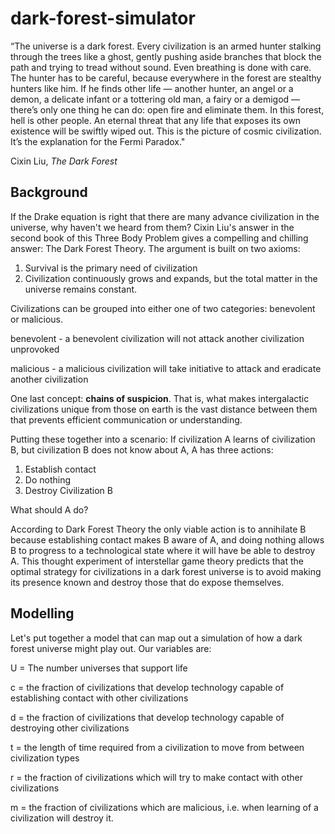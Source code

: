 # dark-forest-simulator

“The universe is a dark forest. Every civilization is an armed hunter stalking through the trees like a ghost, gently pushing aside branches that block the path and trying to tread without sound. Even breathing is done with care. The hunter has to be careful, because everywhere in the forest are stealthy hunters like him. If he finds other life — another hunter, an angel or a demon, a delicate infant or a tottering old man, a fairy or a demigod — there’s only one thing he can do: open fire and eliminate them. In this forest, hell is other people. An eternal threat that any life that exposes its own existence will be swiftly wiped out. This is the picture of cosmic civilization. It’s the explanation for the Fermi Paradox."

Cixin Liu, *The Dark Forest* 

## Background

If the Drake equation is right that there are many advance civilization in the universe, why haven't we heard from them? Cixin Liu's answer in the second book of this Three Body Problem gives a compelling and chilling answer: The Dark Forest Theory. The argument is built on two axioms:
1. Survival is the primary need of civilization
2. Civilization continuously grows and expands, but the total matter in the universe remains constant.

Civilizations can be grouped into either one of two categories: benevolent or malicious.

benevolent - a benevolent civilization will not attack another civilization unprovoked

malicious - a malicious civilization will take initiative to attack and eradicate another civilization

One last concept: **chains of suspicion**.  That is, what makes intergalactic civilizations unique from those on earth is the vast distance between them that prevents efficient communication or understanding. 

Putting these together into a scenario: If civilization A learns of civilization B, but civilization B does not know about A, A has three actions:
1. Establish contact
2. Do nothing
3. Destroy Civilization B

What should A do? 

According to Dark Forest Theory the only viable action is to annihilate B because establishing contact makes B aware of A, and doing nothing allows B to progress to a technological state where it will have be able to destroy A. This thought experiment of interstellar game theory predicts that the optimal strategy for civilizations in a dark forest universe is to avoid making its presence known and destroy those that do expose themselves.

## Modelling

Let's put together a model that can map out a simulation of how a dark forest universe might play out. Our variables are:

U = The number universes that support life

c = the fraction of civilizations that develop technology capable of establishing contact with other civilizations

d = the fraction of civilizations that develop technology capable of destroying other civilizations

t = the length of time required from a civilization to move from between civilization types

r = the fraction of civilizations which will try to make contact with other civilizations

m = the fraction of civilizations which are malicious, i.e. when learning of a civilization will destroy it.


































